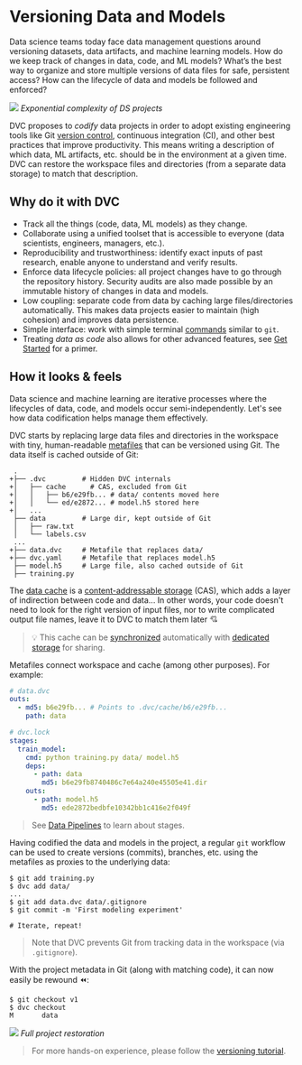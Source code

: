 # Versioning Data and Models

Data science teams today face data management questions around versioning
datasets, data artifacts, and machine learning models. How do we keep track of
changes in data, code, and ML models? What’s the best way to organize and store
multiple versions of data files for safe, persistent access? How can the
lifecycle of data and models be followed and enforced?

![](/img/data_ver_complex.png) _Exponential complexity of DS projects_

DVC proposes to _codify_ data projects in order to adopt existing engineering
tools like Git
[version control](https://git-scm.com/book/en/v2/Getting-Started-About-Version-Control),
continuous integration (CI), and other best practices that improve productivity.
This means writing a description of which data, ML artifacts, etc. should be in
the environment at a given time. DVC can restore the <abbr>workspace</abbr>
files and directories (from a separate data storage) to match that description.

## Why do it with DVC

- Track all the things (code, data, ML models) as they change.
- Collaborate using a unified toolset that is accessible to everyone (data
  scientists, engineers, managers, etc.).
- Reproducibility and trustworthiness: identify exact inputs of past research,
  enable anyone to understand and verify results.
- Enforce data lifecycle policies: all project changes have to go through the
  repository history. Security audits are also made possible by an immutable
  history of changes in data and models.
- Low coupling: separate code from data by caching large files/directories
  automatically. This makes data projects easier to maintain (high cohesion) and
  improves data persistence.
- Simple interface: work with simple terminal [commands](/doc/command-reference)
  similar to `git`.
- Treating _data as code_ also allows for other advanced features, see
  [Get Started](/doc/start) for a primer.

## How it looks & feels

Data science and machine learning are iterative processes where the lifecycles
of data, code, and models occur semi-independently. Let's see how data
codification helps manage them effectively.

DVC starts by replacing large data files and directories in the
<abbr>workspace</abbr> with tiny, human-readable
[metafiles](/doc/user-guide/dvc-files-and-directories) that can be versioned
using Git. The data itself is cached outside of Git:

```git
 .
+├── .dvc         # Hidden DVC internals
+│   ├── cache      # CAS, excluded from Git
+│   │   ├── b6/e29fb... # data/ contents moved here
+│   │   └── ed/e2872... # model.h5 stored here
+│   ...
 ├── data         # Large dir, kept outside of Git
 │   ├── raw.txt
 │   └── labels.csv
 ...
+├── data.dvc     # Metafile that replaces data/
+├── dvc.yaml     # Metafile that replaces model.h5
 ├── model.h5     # Large file, also cached outside of Git
 ├── training.py
```

The [data cache](/doc/command-reference/config#cache) is a
[content-addressable storage](https://www.google.com/url?q=https://en.wikipedia.org/wiki/Content-addressable_storage&sa=D&ust=1603526252385000&usg=AOvVaw3Y4fV6jAM2grfE4k9AP3HX)
(CAS), which adds a layer of indirection between code and data... In other
words, your code doesn't need to look for the right version of input files, nor
to write complicated output file names, leave it to DVC to match them later 💘

> 💡 This cache can be
> [synchronized](/doc/start/data-versioning#storing-and-sharing) automatically
> with [dedicated storage](/doc/use-cases/versioned-storage) for sharing.

Metafiles connect workspace and cache (among other purposes). For example:

```yaml
# data.dvc
outs:
  - md5: b6e29fb... # Points to .dvc/cache/b6/e29fb...
    path: data
```

```yaml
# dvc.lock
stages:
  train_model:
    cmd: python training.py data/ model.h5
    deps:
      - path: data
        md5: b6e29fb8740486c7e64a240e45505e41.dir
    outs:
      - path: model.h5
        md5: ede2872bedbfe10342bb1c416e2f049f
```

> See [Data Pipelines](/doc/start/data-pipelines) to learn about stages.

Having codified the data and models in the project, a regular `git` workflow can
be used to create versions (commits), branches, etc. using the metafiles as
proxies to the underlying data:

```dvc
$ git add training.py
$ dvc add data/
...
$ git add data.dvc data/.gitignore
$ git commit -m 'First modeling experiment'

# Iterate, repeat!
```

> Note that DVC prevents Git from tracking data in the workspace (via
> `.gitignore`).

With the project metadata in Git (along with matching code), it can now easily
be rewound ⏪:

```dvc
$ git checkout v1
$ dvc checkout
M       data
```

![](/img/versioning.png) _Full project restoration_

> For more hands-on experience, please follow the
> [versioning tutorial](/doc/use-cases/versioning-data-and-model-files/tutorial).
